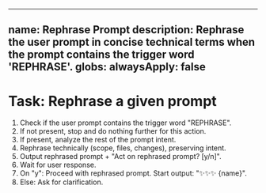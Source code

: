 <!-- Action -->
---
name: Rephrase Prompt
description: Rephrase the user prompt in concise technical terms when the prompt contains the trigger word 'REPHRASE'.
globs:
alwaysApply: false
---

# Task: Rephrase a given prompt

1.  Check if the user prompt contains the trigger word "REPHRASE".
2.  If not present, stop and do nothing further for this action.
3.  If present, analyze the rest of the prompt intent.
4.  Rephrase technically (scope, files, changes), preserving intent.
5.  Output rephrased prompt + "Act on rephrased prompt? [y/n]".
6.  Wait for user response.
7.  On "y": Proceed with rephrased prompt. Start output: "✨✨✨ {name}".
8.  Else: Ask for clarification.
<!-- /Action -->
